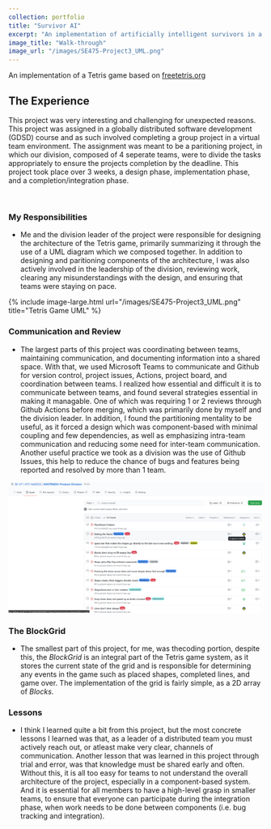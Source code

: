 ```yaml
---
collection: portfolio
title: "Survivor AI"
excerpt: "An implementation of artificially intelligent survivors in a zombie survival game<br/><img src='/images/survivor-ai-thumbnail.PNG'>"
image_title: "Walk-through"
image_url: "/images/SE475-Project3_UML.png"
---
```

An implementation of a Tetris game based on [freetetris.org](https://www.freetetris.org/game.php)

## The Experience

This project was very interesting and challenging for unexpected reasons. This project was assigned in a globally distributed software development (GDSD) course and as such involved completing a group project in a virtual team environment. The assignment was meant to be a paritioning project, in which our division, composed of 4 seperate teams, were to divide the tasks appropriately to ensure the projects completion by the deadline. This project took place over 3 weeks, a design phase, implementation phase, and a completion/integration phase.

<br>

### My Responsibilities
- Me and the division leader of the project were responsible for designing the architecture of the Tetris game, primarily summarizing it through the use of a UML diagram which we composed together. In addition to designing and paritioning components of the architecture, I was also actively involved in the leadership of the division, reviewing work, clearing any misunderstandings with the design, and ensuring that teams were staying on pace.

<!-- Needs iframe size 770x700 TODO: supply to include -->

{% include image-large.html url="/images/SE475-Project3_UML.png" title="Tetris Game UML" %}


### Communication and Review
- The largest parts of this project was coordinating between teams, maintaining communication, and documenting information into a shared space. With that, we used Microsoft Teams to communicate and Github for version control, project issues, Actions, project board, and coordination between teams. I realized how essential and difficult it is to communicate between teams, and found several strategies essential in making it managable. One of which was requiring 1 or 2 reviews through Github Actions before merging, which was primarily done by myself and the division leader. In addition, I found the partitioning mentality to be useful, as it forced a design which was component-based with minimal coupling and few dependencies, as well as emphasizing intra-team communication and reducing some need for inter-team communication. Another useful practice we took as a division was the use of Github Issues, this help to reduce the chance of bugs and features being reported and resolved by more than 1 team.

![Issues tracking][image_url]


### The BlockGrid
- The smallest part of this project, for me, was thecoding portion, despite this, the _BlockGrid_ is an integral part of the Tetris game system, as it stores the current state of the grid and is responsible for determining any events in the game such as placed shapes, completed lines, and game over. The implementation of the grid is fairly simple, as a 2D array of _Blocks_.

### Lessons

- I think I learned quite a bit from this project, but the most concrete lessons I learned was that, as a leader of a distributed team you must actively reach out, or atleast make very clear, channels of communication. Another lesson that was learned in this project through trial and error, was that knowledge must be shared early and often. Without this, it is all too easy for teams to not understand the overall architecture of the project, especially in a component-based system. And it is essential for all members to have a high-level grasp in smaller teams, to ensure that everyone can participate during the integration phase, when work needs to be done between components (i.e. bug tracking and integration).


[image_url]: /images/gsd-issues-tracking.PNG